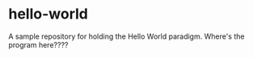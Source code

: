 # hello-world
A sample repository for holding the Hello World paradigm.
Where's the program here????
